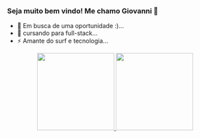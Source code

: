 ### Seja muito bem vindo! Me chamo Giovanni 👋

- 🔭 Em busca de uma oportunidade :)...
- 🌱 cursando para full-stack...
- ⚡ Amante do surf e tecnologia...

<div align="center">
  <a href="https://github.com/Giovanni-Shiroma">   
     <img height="180em" src="https://github-readme-stats.vercel.app/api?username=Giovanni-shiroma&show_icons=true&theme=dracula&include_all_commits-true$count_private=true"/>
  <img height="180em" src="https://github-readme-stats.vercel.app/api/top-langs/?username=Giovanni-Shiroma&layout=compact&langs_count=7&theme=dracula"/>
</div> 
